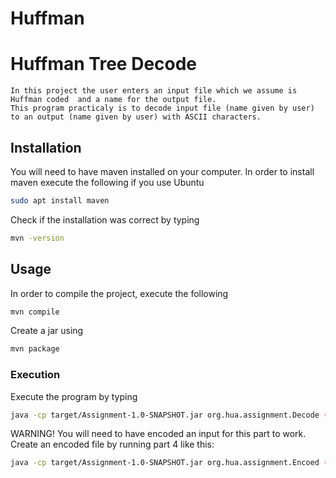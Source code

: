 # Huffman


# Huffman Tree Decode
	In this project the user enters an input file which we assume is Huffman coded  and a name for the output file.
	This program practicaly is to decode input file (name given by user) to an output (name given by user) with ASCII characters.


## Installation
You will need to have maven installed on your computer. In order to install maven execute the following if you use Ubuntu
```bash
sudo apt install maven
```
Check if the installation was correct by typing
```bash
mvn -version
```
## Usage

In order to compile the project, execute the following 
```bash
mvn compile
```
Create a jar using
```bash
mvn package
```
### Execution
Execute the program by typing
```bash
java -cp target/Assignment-1.0-SNAPSHOT.jar org.hua.assignment.Decode (your input file) (your output file)
```
WARNING! You will need to have encoded an input for this part to work. Create an encoded file by running part 4 like this:
```bash
java -cp target/Assignment-1.0-SNAPSHOT.jar org.hua.assignment.Encoed (your input file) (your output file)
```
